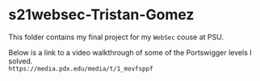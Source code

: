 # s21websec-Tristan-Gomez

This folder contains my final project for my `WebSec` couse at PSU.

Below is a link to a video walkthrough of some of the Portswigger levels I solved. <br />
`https://media.pdx.edu/media/t/1_movfsppf`
